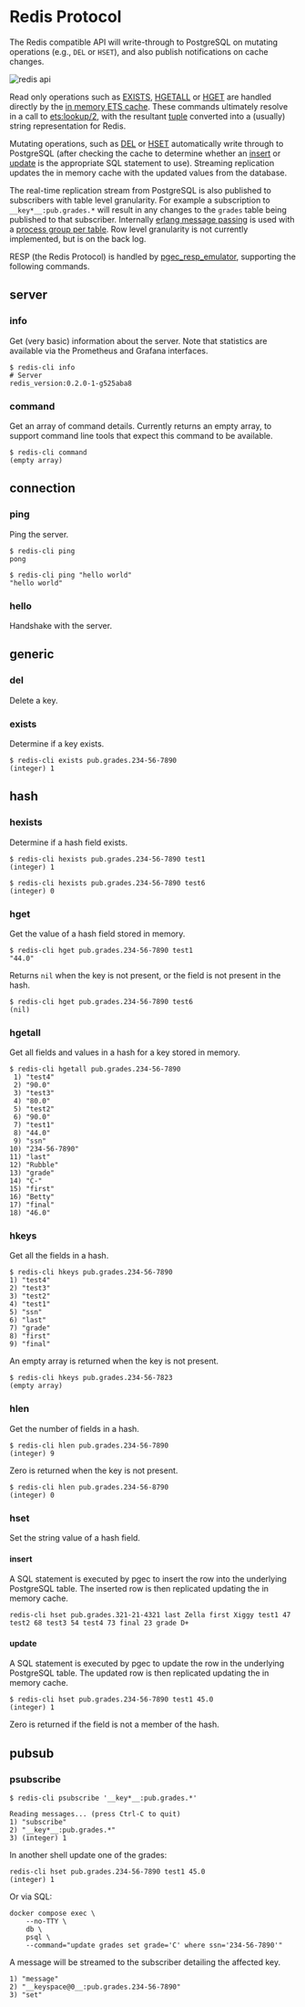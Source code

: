 # Redis Protocol

The Redis compatible API will write-through to PostgreSQL on mutating
operations (e.g., `DEL` or `HSET`), and also publish notifications on
cache changes.

![redis api](/demos/pgec-redis-api-2023-03-08.svg)

Read only operations such as [EXISTS][redis-commands-exists],
[HGETALL][redis-commands-hgetall] or [HGET][redis-commands-hget] are
handled directly by the [in memory ETS cache][erlang-ets]. These commands
ultimately resolve in a call to [ets:lookup/2][erlang-ets-lookup],
with the resultant [tuple][erlang-types-tuple] converted into a
(usually) string representation for Redis.

Mutating operations, such as [DEL][redis-commands-del] or
[HSET][redis-commands-hset] automatically write through to PostgreSQL
(after checking the cache to determine whether an
[insert][postgresql-insert] or [update][postgresql-update] is the
appropriate SQL statement to use). Streaming replication updates
the in memory cache with the updated values from the database.

The real-time replication stream from PostgreSQL is also published to
subscribers with table level granularity. For example a subscription
to `__key*__:pub.grades.*` will result in any changes to the `grades`
table being published to that subscriber. Internally [erlang message
passing][erlang-message-passing] is used with a [process group per
table][erlang-org-pg]. Row level granularity is not currently
implemented, but is on the back log.

RESP (the Redis Protocol) is handled by
[pgec_resp_emulator](src/pgec_resp_emulator.erl), supporting the
following commands.

## server

### info

Get (very basic) information about the server. Note that statistics
are available via the Prometheus and Grafana interfaces.

```shell
$ redis-cli info
# Server
redis_version:0.2.0-1-g525aba8
```

### command

Get an array of command details. Currently returns an empty array,
to support command line tools that expect this command to be
available.

```shell
$ redis-cli command
(empty array)
```

## connection

### ping

Ping the server.

```shell
$ redis-cli ping
pong
```

```shell
$ redis-cli ping "hello world"
"hello world"
```

### hello

Handshake with the server.

## generic

### del

Delete a key.

### exists

Determine if a key exists.

```shell
$ redis-cli exists pub.grades.234-56-7890
(integer) 1
```

## hash

### hexists

Determine if a hash field exists.

```shell
$ redis-cli hexists pub.grades.234-56-7890 test1
(integer) 1

$ redis-cli hexists pub.grades.234-56-7890 test6
(integer) 0
```

### hget

Get the value of a hash field stored in memory.

```shell
$ redis-cli hget pub.grades.234-56-7890 test1
"44.0"
```

Returns `nil` when the key is not present, or the field is not present
in the hash.

```shell
$ redis-cli hget pub.grades.234-56-7890 test6
(nil)
```

### hgetall

Get all fields and values in a hash for a key stored in memory.

```shell
$ redis-cli hgetall pub.grades.234-56-7890
 1) "test4"
 2) "90.0"
 3) "test3"
 4) "80.0"
 5) "test2"
 6) "90.0"
 7) "test1"
 8) "44.0"
 9) "ssn"
10) "234-56-7890"
11) "last"
12) "Rubble"
13) "grade"
14) "C-"
15) "first"
16) "Betty"
17) "final"
18) "46.0"
```

### hkeys

Get all the fields in a hash.

```shell
$ redis-cli hkeys pub.grades.234-56-7890
1) "test4"
2) "test3"
3) "test2"
4) "test1"
5) "ssn"
6) "last"
7) "grade"
8) "first"
9) "final"
```

An empty array is returned when the key is not present.

```shell
$ redis-cli hkeys pub.grades.234-56-7823
(empty array)
```

### hlen

Get the number of fields in a hash.

```shell
$ redis-cli hlen pub.grades.234-56-7890
(integer) 9
```

Zero is returned when the key is not present.

```shell
$ redis-cli hlen pub.grades.234-56-8790 
(integer) 0
```

### hset

Set the string value of a hash field.

#### insert

A SQL statement is executed by pgec to insert the row into the
underlying PostgreSQL table. The inserted row is then replicated
updating the in memory cache.

```shell
redis-cli hset pub.grades.321-21-4321 last Zella first Xiggy test1 47 test2 68 test3 54 test4 73 final 23 grade D+
```

#### update

A SQL statement is executed by pgec to update the row in the
underlying PostgreSQL table. The updated row is then replicated
updating the in memory cache.

```shell
$ redis-cli hset pub.grades.234-56-7890 test1 45.0
(integer) 1
```

Zero is returned if the field is not a member of the hash.

## pubsub

### psubscribe

```shell
$ redis-cli psubscribe '__key*__:pub.grades.*'

Reading messages... (press Ctrl-C to quit)
1) "subscribe"
2) "__key*__:pub.grades.*"
3) (integer) 1
```

In another shell update one of the grades:

```shell
redis-cli hset pub.grades.234-56-7890 test1 45.0
(integer) 1
```

Or via SQL:

```shell
docker compose exec \
    --no-TTY \
    db \
    psql \
    --command="update grades set grade='C' where ssn='234-56-7890'"
```

A message will be streamed to the subscriber detailing the affected key.

```shell
1) "message"
2) "__keyspace@0__:pub.grades.234-56-7890"
3) "set"
```

[erlang-ets-lookup]: https://www.erlang.org/doc/man/ets.html#lookup-2
[erlang-ets]: https://www.erlang.org/doc/man/ets.html
[erlang-message-passing]: https://www.erlang.org/blog/message-passing/#sending-messages
[erlang-org-pg]: https://www.erlang.org/doc/man/pg.html
[erlang-types-tuple]: https://www.erlang.org/doc/reference_manual/data_types.html#tuple
[postgresql-insert]: https://www.postgresql.org/docs/current/sql-insert.html
[postgresql-update]: https://www.postgresql.org/docs/current/sql-update.html
[redis-commands-del]: https://redis.io/commands/del/
[redis-commands-exists]: https://redis.io/commands/exists/
[redis-commands-hget]: https://redis.io/commands/hget/
[redis-commands-hgetall]: https://redis.io/commands/hgetall/
[redis-commands-hset]: https://redis.io/commands/hset/
